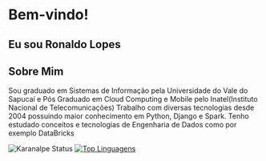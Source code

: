 # Bem-vindo!
## Eu sou Ronaldo Lopes

## Sobre Mim
Sou graduado em Sistemas de Informação pela Universidade do Vale do Sapucaí e Pós Graduado em Cloud Computing e Mobile pelo Inatel(Instituto Nacional de Telecomunicações)
Trabalho com diversas tecnologias desde 2004 possuindo maior conhecimento em Python, Django e Spark. Tenho estudado conceitos e tecnologias de Engenharia de Dados como por exemplo DataBricks

![Karanalpe Status](https://github-readme-stats.vercel.app/api?username=RonaldoLopes&show_icons=true)
[![Top Linguagens](https://github-readme-stats.vercel.app/api/top-langs/?username=RonaldoLopes&layout=compact)](https://github.com/RonaldoLopes/github-readme-stats)
